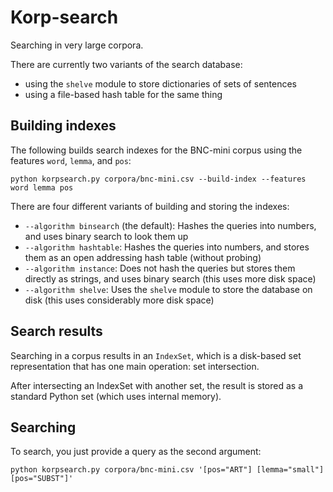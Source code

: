 
# Korp-search

Searching in very large corpora.

There are currently two variants of the search database:

- using the `shelve` module to store dictionaries of sets of sentences
- using a file-based hash table for the same thing

## Building indexes

The following builds search indexes for the BNC-mini corpus using the features `word`, `lemma`, and `pos`:

```
python korpsearch.py corpora/bnc-mini.csv --build-index --features word lemma pos
```

There are four different variants of building and storing the indexes:

- `--algorithm binsearch` (the default): Hashes the queries into numbers, and uses binary search to look them up
- `--algorithm hashtable`: Hashes the queries into numbers, and stores them as an open addressing hash table (without probing)
- `--algorithm instance`: Does not hash the queries but stores them directly as strings, and uses binary search (this uses more disk space)
- `--algorithm shelve`: Uses the `shelve` module to store the database on disk (this uses considerably more disk space)

## Search results

Searching in a corpus results in an `IndexSet`, which is a disk-based set representation that has one main operation: set intersection.

After intersecting an IndexSet with another set, the result is stored as a standard Python set (which uses internal memory).

## Searching

To search, you just provide a query as the second argument:

```
python korpsearch.py corpora/bnc-mini.csv '[pos="ART"] [lemma="small"] [pos="SUBST"]' 
```
